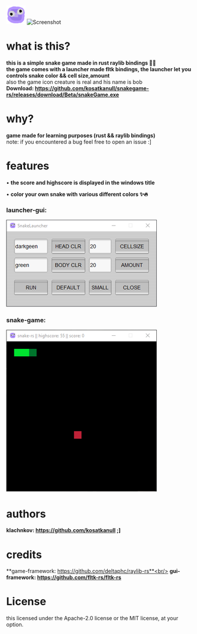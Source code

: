 ![Screenshot](assets/icon.png) ![Screenshot](assets/mascot.png)
# what is this?
**this is a simple snake game made in rust raylib bindings :apple::snake:**<br/>
**the game comes with a launcher made fltk bindings, the launcher let you controls snake color && cell size,amount**<br/>
also the game icon creature is real and his name is bob<br/>
**Download: https://github.com/kosatkanull/snakegame-rs/releases/download/Beta/snakeGame.exe**

# why?
**game made for learning purposes (rust && raylib bindings)**<br/>
note: if you encountered a bug feel free to open an issue :]

# features
• **the score and highscore is displayed in the windows title**

• **color your own snake with various different colors :sparkles::fire:**

### launcher-gui:
![Screenshot](assets/launcher.png)

### snake-game:
![Screenshot](assets/game.png)

# authors
**klachnkov: https://github.com/kosatkanull ;]**

# credits
**game-framework: https://github.com/deltaphc/raylib-rs**<br/>
**gui-framework: https://github.com/fltk-rs/fltk-rs**

# License
this licensed under the Apache-2.0 license or the MIT license, at your option.

